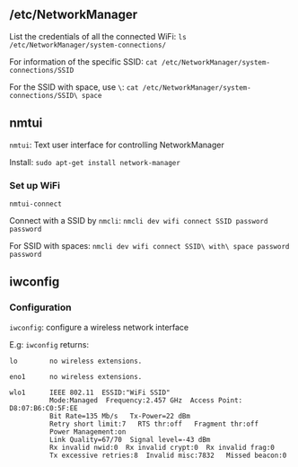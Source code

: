## /etc/NetworkManager

List the credentials of all the connected WiFi: ``ls /etc/NetworkManager/system-connections/``

For information of the specific SSID: ``cat /etc/NetworkManager/system-connections/SSID``

For the SSID with space, use ``\``: ``cat /etc/NetworkManager/system-connections/SSID\ space``

## nmtui

``nmtui``: Text user interface for controlling NetworkManager

Install: ``sudo apt-get install network-manager``

### Set up WiFi

```
nmtui-connect
```

Connect with a SSID by ``nmcli``: ``nmcli dev wifi connect SSID password password``

For SSID with spaces: ``nmcli dev wifi connect SSID\ with\ space password password``

## iwconfig

### Configuration

``iwconfig``: configure a wireless network interface

E.g: ``iwconfig`` returns:

```
lo        no wireless extensions.

eno1      no wireless extensions.

wlo1      IEEE 802.11  ESSID:"WiFi SSID"
          Mode:Managed  Frequency:2.457 GHz  Access Point: D8:07:B6:C0:5F:EE   
          Bit Rate=135 Mb/s   Tx-Power=22 dBm   
          Retry short limit:7   RTS thr:off   Fragment thr:off
          Power Management:on
          Link Quality=67/70  Signal level=-43 dBm  
          Rx invalid nwid:0  Rx invalid crypt:0  Rx invalid frag:0
          Tx excessive retries:8  Invalid misc:7832   Missed beacon:0
```
